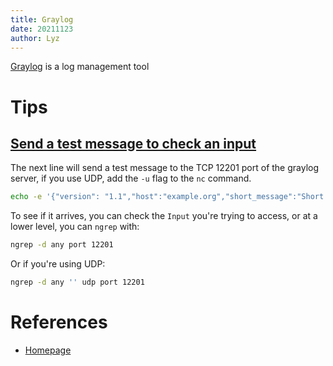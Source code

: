 ```yaml
---
title: Graylog
date: 20211123
author: Lyz
---
```


[Graylog](https://www.graylog.org/) is a log management tool

# Tips

## [Send a test message to check an input](https://serverfault.com/questions/591758/send-echo-message-to-graylog2-via-gelf-tcp-12201-port)

The next line will send a test message to the TCP 12201 port of the graylog
server, if you use UDP, add the `-u` flag to the `nc` command.

```bash
echo -e '{"version": "1.1","host":"example.org","short_message":"Short message","full_message":"Backtrace here\n\nmore stuff","level":1,"_user_id":9001,"_some_info":"foo","_some_env_var":"bar"}\0' | nc -w 1 my.graylog.server 12201
```

To see if it arrives, you can check the `Input` you're trying to access, or at
a lower level, you can `ngrep` with:

```bash
ngrep -d any port 12201
```

Or if you're using UDP:


```bash
ngrep -d any '' udp port 12201
```

# References

* [Homepage](https://www.graylog.org/)
